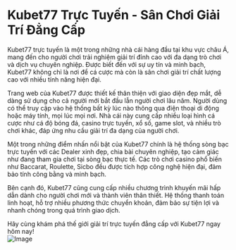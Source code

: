 # Kubet77 Trực Tuyến - Sân Chơi Giải Trí Đẳng Cấp

Kubet77 trực tuyến là một trong những nhà cái hàng đầu tại khu vực châu Á, mang đến cho người chơi trải nghiệm giải trí đỉnh cao với đa dạng trò chơi và dịch vụ chuyên nghiệp. Được biết đến với sự uy tín và minh bạch, Kubet77 không chỉ là nơi để cá cược mà còn là sân chơi giải trí chất lượng cao với nhiều tính năng hiện đại.

Trang web của Kubet77 được thiết kế thân thiện với giao diện đẹp mắt, dễ dàng sử dụng cho cả người mới bắt đầu lẫn người chơi lâu năm. Người dùng có thể truy cập vào hệ thống bất kỳ lúc nào thông qua điện thoại di động hoặc máy tính, mọi lúc mọi nơi. Nhà cái này cung cấp nhiều loại hình cá cược như cá độ bóng đá, casino trực tuyến, xổ số, game slot, và nhiều trò chơi khác, đáp ứng nhu cầu giải trí đa dạng của người chơi.

Một trong những điểm nhấn nổi bật của Kubet77 chính là hệ thống sòng bạc trực tuyến với các Dealer xinh đẹp, chia bài chuyên nghiệp, tạo cảm giác như đang tham gia chơi tại sòng bạc thực tế. Các trò chơi casino phổ biến như Baccarat, Roulette, Sicbo đều được tích hợp công nghệ hiện đại, đảm bảo tính công bằng và minh bạch.

Bên cạnh đó, Kubet77 cũng cung cấp nhiều chương trình khuyến mãi hấp dẫn dành cho người chơi mới và thành viên thân thiết. Hệ thống thanh toán linh hoạt, hỗ trợ nhiều phương thức chuyển khoản, đảm bảo sự tiện lợi và nhanh chóng trong quá trình giao dịch.

Hãy cùng khám phá thế giới giải trí trực tuyến đẳng cấp với Kubet77 ngay hôm nay!  
![Image](https://github.com/user-attachments/assets/bd51ea9f-0666-407b-a7a7-98ead6de688c)